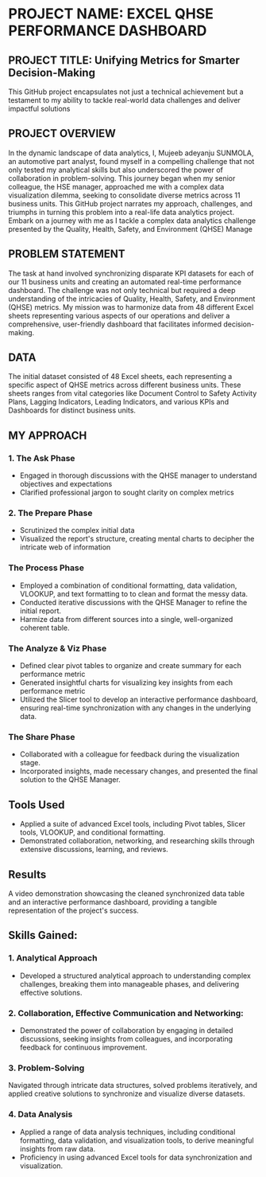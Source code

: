 # PROJECT NAME: EXCEL QHSE PERFORMANCE DASHBOARD
## PROJECT TITLE: Unifying Metrics for Smarter Decision-Making
This GitHub project encapsulates not just a technical achievement but a testament to my ability to tackle real-world data challenges and deliver impactful solutions

## PROJECT OVERVIEW
In the dynamic landscape of data analytics, I, Mujeeb adeyanju SUNMOLA, an automotive part analyst, found myself in a compelling challenge that not only tested my analytical skills but also underscored the power of collaboration in problem-solving. This journey began when my senior colleague, the HSE manager, approached me with a complex data visualization dilemma, seeking to consolidate diverse metrics across 11 business units. This GitHub project narrates my approach, challenges, and triumphs in turning this problem into a real-life data analytics project. Embark on a journey with me as I tackle a complex data analytics challenge presented by the Quality, Health, Safety, and Environment (QHSE) Manage

## PROBLEM STATEMENT
The task at hand involved synchronizing disparate KPI datasets for each of our 11 business units and creating an automated real-time performance dashboard. The challenge was not only technical but required a deep understanding of the intricacies of Quality, Health, Safety, and Environment (QHSE) metrics. My mission was to harmonize data from 48 different Excel sheets representing various aspects of our operations and deliver a comprehensive, user-friendly dashboard that facilitates informed decision-making.

## DATA
The initial dataset consisted of 48 Excel sheets, each representing a specific aspect of QHSE metrics across different business units. These sheets ranges from vital categories like Document Control to Safety Activity Plans, Lagging Indicators, Leading Indicators, and various KPIs and Dashboards for distinct business units.

## MY APPROACH
### 1. The Ask Phase
- Engaged in thorough discussions with the QHSE manager to understand objectives and expectations
- Clarified professional jargon to sought clarity on complex metrics
  
### 2. The Prepare Phase
- Scrutinized the complex initial data
- Visualized the report's structure, creating mental charts to decipher the intricate web of information

### The Process Phase
- Employed a combination of conditional formatting, data validation, VLOOKUP, and text formatting to to clean and format the messy data.
- Conducted iterative discussions with the QHSE Manager to refine the initial report.
- Harmize data from different sources into a single, well-organized coherent table.

### The Analyze & Viz Phase
- Defined clear pivot tables to organize and create summary for each performance metric
- Generated insightful charts for visualizing key insights from each performance metric
- Utilized the Slicer tool to develop an interactive performance dashboard, ensuring real-time synchronization with any changes in the underlying data.

### The Share Phase
- Collaborated with a colleague for feedback during the visualization stage.
- Incorporated insights, made necessary changes, and presented the final solution to the QHSE Manager.

## Tools Used
- Applied a suite of advanced Excel tools, including Pivot tables, Slicer tools, VLOOKUP, and conditional formatting.
- Demonstrated collaboration, networking, and researching skills through extensive discussions, learning, and reviews.

## Results
A video demonstration showcasing the cleaned synchronized data table and an interactive performance dashboard, providing a tangible representation of the project's success.

## Skills Gained:
### 1. Analytical Approach
- Developed a structured analytical approach to understanding complex challenges, breaking them into manageable phases, and delivering effective solutions.

### 2. Collaboration, Effective Communication and Networking:
- Demonstrated the power of collaboration by engaging in detailed discussions, seeking insights from colleagues, and incorporating feedback for continuous improvement.

### 3. Problem-Solving
Navigated through intricate data structures, solved problems iteratively, and applied creative solutions to synchronize and visualize diverse datasets.

### 4. Data Analysis
- Applied a range of data analysis techniques, including conditional formatting, data validation, and visualization tools, to derive meaningful insights from raw data.
- Proficiency in using advanced Excel tools for data synchronization and visualization.
